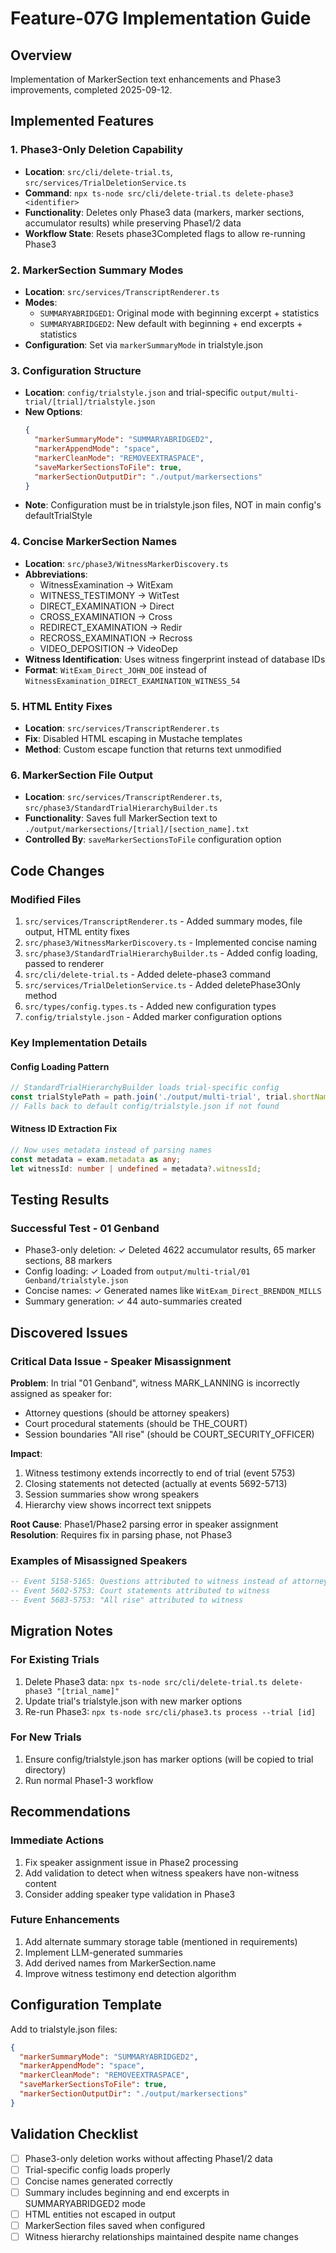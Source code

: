 # Feature-07G Implementation Guide

## Overview
Implementation of MarkerSection text enhancements and Phase3 improvements, completed 2025-09-12.

## Implemented Features

### 1. Phase3-Only Deletion Capability
- **Location**: `src/cli/delete-trial.ts`, `src/services/TrialDeletionService.ts`
- **Command**: `npx ts-node src/cli/delete-trial.ts delete-phase3 <identifier>`
- **Functionality**: Deletes only Phase3 data (markers, marker sections, accumulator results) while preserving Phase1/2 data
- **Workflow State**: Resets phase3Completed flags to allow re-running Phase3

### 2. MarkerSection Summary Modes
- **Location**: `src/services/TranscriptRenderer.ts`
- **Modes**:
  - `SUMMARYABRIDGED1`: Original mode with beginning excerpt + statistics
  - `SUMMARYABRIDGED2`: New default with beginning + end excerpts + statistics
- **Configuration**: Set via `markerSummaryMode` in trialstyle.json

### 3. Configuration Structure
- **Location**: `config/trialstyle.json` and trial-specific `output/multi-trial/[trial]/trialstyle.json`
- **New Options**:
  ```json
  {
    "markerSummaryMode": "SUMMARYABRIDGED2",
    "markerAppendMode": "space",
    "markerCleanMode": "REMOVEEXTRASPACE",
    "saveMarkerSectionsToFile": true,
    "markerSectionOutputDir": "./output/markersections"
  }
  ```
- **Note**: Configuration must be in trialstyle.json files, NOT in main config's defaultTrialStyle

### 4. Concise MarkerSection Names
- **Location**: `src/phase3/WitnessMarkerDiscovery.ts`
- **Abbreviations**:
  - WitnessExamination → WitExam
  - WITNESS_TESTIMONY → WitTest
  - DIRECT_EXAMINATION → Direct
  - CROSS_EXAMINATION → Cross
  - REDIRECT_EXAMINATION → Redir
  - RECROSS_EXAMINATION → Recross
  - VIDEO_DEPOSITION → VideoDep
- **Witness Identification**: Uses witness fingerprint instead of database IDs
- **Format**: `WitExam_Direct_JOHN_DOE` instead of `WitnessExamination_DIRECT_EXAMINATION_WITNESS_54`

### 5. HTML Entity Fixes
- **Location**: `src/services/TranscriptRenderer.ts`
- **Fix**: Disabled HTML escaping in Mustache templates
- **Method**: Custom escape function that returns text unmodified

### 6. MarkerSection File Output
- **Location**: `src/services/TranscriptRenderer.ts`, `src/phase3/StandardTrialHierarchyBuilder.ts`
- **Functionality**: Saves full MarkerSection text to `./output/markersections/[trial]/[section_name].txt`
- **Controlled By**: `saveMarkerSectionsToFile` configuration option

## Code Changes

### Modified Files
1. `src/services/TranscriptRenderer.ts` - Added summary modes, file output, HTML entity fixes
2. `src/phase3/WitnessMarkerDiscovery.ts` - Implemented concise naming
3. `src/phase3/StandardTrialHierarchyBuilder.ts` - Added config loading, passed to renderer
4. `src/cli/delete-trial.ts` - Added delete-phase3 command
5. `src/services/TrialDeletionService.ts` - Added deletePhase3Only method
6. `src/types/config.types.ts` - Added new configuration types
7. `config/trialstyle.json` - Added marker configuration options

### Key Implementation Details

#### Config Loading Pattern
```typescript
// StandardTrialHierarchyBuilder loads trial-specific config
const trialStylePath = path.join('./output/multi-trial', trial.shortName, 'trialstyle.json');
// Falls back to default config/trialstyle.json if not found
```

#### Witness ID Extraction Fix
```typescript
// Now uses metadata instead of parsing names
const metadata = exam.metadata as any;
let witnessId: number | undefined = metadata?.witnessId;
```

## Testing Results

### Successful Test - 01 Genband
- Phase3-only deletion: ✓ Deleted 4622 accumulator results, 65 marker sections, 88 markers
- Config loading: ✓ Loaded from `output/multi-trial/01 Genband/trialstyle.json`
- Concise names: ✓ Generated names like `WitExam_Direct_BRENDON_MILLS`
- Summary generation: ✓ 44 auto-summaries created

## Discovered Issues

### Critical Data Issue - Speaker Misassignment
**Problem**: In trial "01 Genband", witness MARK_LANNING is incorrectly assigned as speaker for:
- Attorney questions (should be attorney speakers)
- Court procedural statements (should be THE_COURT)
- Session boundaries "All rise" (should be COURT_SECURITY_OFFICER)

**Impact**:
1. Witness testimony extends incorrectly to end of trial (event 5753)
2. Closing statements not detected (actually at events 5692-5713)
3. Session summaries show wrong speakers
4. Hierarchy view shows incorrect text snippets

**Root Cause**: Phase1/Phase2 parsing error in speaker assignment
**Resolution**: Requires fix in parsing phase, not Phase3

### Examples of Misassigned Speakers
```sql
-- Event 5158-5165: Questions attributed to witness instead of attorney
-- Event 5602-5753: Court statements attributed to witness
-- Event 5683-5753: "All rise" attributed to witness
```

## Migration Notes

### For Existing Trials
1. Delete Phase3 data: `npx ts-node src/cli/delete-trial.ts delete-phase3 "[trial_name]"`
2. Update trial's trialstyle.json with new marker options
3. Re-run Phase3: `npx ts-node src/cli/phase3.ts process --trial [id]`

### For New Trials
1. Ensure config/trialstyle.json has marker options (will be copied to trial directory)
2. Run normal Phase1-3 workflow

## Recommendations

### Immediate Actions
1. Fix speaker assignment issue in Phase2 processing
2. Add validation to detect when witness speakers have non-witness content
3. Consider adding speaker type validation in Phase3

### Future Enhancements
1. Add alternate summary storage table (mentioned in requirements)
2. Implement LLM-generated summaries
3. Add derived names from MarkerSection.name
4. Improve witness testimony end detection algorithm

## Configuration Template
Add to trialstyle.json files:
```json
{
  "markerSummaryMode": "SUMMARYABRIDGED2",
  "markerAppendMode": "space",
  "markerCleanMode": "REMOVEEXTRASPACE",
  "saveMarkerSectionsToFile": true,
  "markerSectionOutputDir": "./output/markersections"
}
```

## Validation Checklist
- [ ] Phase3-only deletion works without affecting Phase1/2 data
- [ ] Trial-specific config loads properly
- [ ] Concise names generated correctly
- [ ] Summary includes beginning and end excerpts in SUMMARYABRIDGED2 mode
- [ ] HTML entities not escaped in output
- [ ] MarkerSection files saved when configured
- [ ] Witness hierarchy relationships maintained despite name changes
